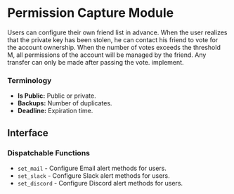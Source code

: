 # Permission Capture Module

Users can configure their own friend list in advance. When the user realizes that the private key has been stolen, he can contact his friend to vote for the account ownership. When the number of votes exceeds the threshold M, all permissions of the account will be managed by the friend. Any transfer can only be made after passing the vote. implement.

### Terminology

* **Is Public:** Public or private.
* **Backups:** Number of duplicates.
* **Deadline:** Expiration time.

## Interface

### Dispatchable Functions
* `set_mail` - Configure Email alert methods for users.
* `set_slack` - Configure Slack alert methods for users.
* `set_discord` - Configure Discord alert methods for users.
